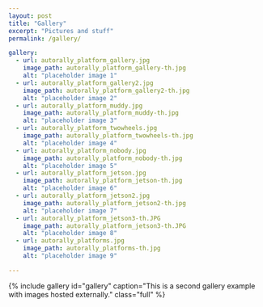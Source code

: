 ```yaml
---
layout: post
title: "Gallery"
excerpt: "Pictures and stuff"
permalink: /gallery/

gallery:
  - url: autorally_platform_gallery.jpg
    image_path: autorally_platform_gallery-th.jpg
    alt: "placeholder image 1"
  - url: autorally_platform_gallery2.jpg
    image_path: autorally_platform_gallery2-th.jpg
    alt: "placeholder image 2"
  - url: autorally_platform_muddy.jpg
    image_path: autorally_platform_muddy-th.jpg
    alt: "placeholder image 3"
  - url: autorally_platform_twowheels.jpg
    image_path: autorally_platform_twowheels-th.jpg
    alt: "placeholder image 4"
  - url: autorally_platform_nobody.jpg
    image_path: autorally_platform_nobody-th.jpg
    alt: "placeholder image 5"
  - url: autorally_platform_jetson.jpg
    image_path: autorally_platform_jetson-th.jpg
    alt: "placeholder image 6"
  - url: autorally_platform_jetson2.jpg
    image_path: autorally_platform_jetson2-th.jpg
    alt: "placeholder image 7"
  - url: autorally_platform_jetson3-th.JPG
	image_path: autorally_platform_jetson3-th.JPG
    alt: "placeholder image 8"
  - url: autorally_platforms.jpg
  	image_path: autorally_platforms-th.jpg
    alt: "placeholder image 9"

---
```


{% include gallery id="gallery" caption="This is a second gallery example with images hosted externally." class="full" %}